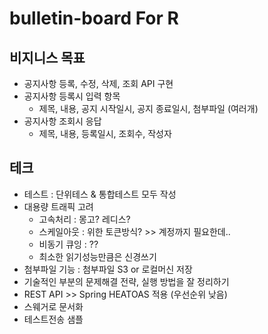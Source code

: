 # bulletin-board For R

## 비지니스 목표
- 공지사항 등록, 수정, 삭제, 조회 API 구현
- 공지사항 등록시 입력 항목
  - 제목, 내용, 공지 시작일시, 공지 종료일시, 첨부파일 (여러개) 
- 공지사항 조회시 응답
  - 제목, 내용, 등록일시, 조회수, 작성자

## 테크
- 테스트 : 단위테스 & 통합테스트 모두 작성
- 대용량 트래픽 고려
  - 고속처리 : 몽고? 레디스? 
  - 스케일아웃 : 위한 토큰방식? >> 계정까지 필요한데..
  - 비동기 큐잉 : ??
  - 최소한 읽기성능만큼은 신경쓰기
- 첨부파일 기능 : 첨부파일 S3 or 로컬머신 저장
- 기술적인 부분의 문제해결 전략, 실행 방법을 잘 정리하기
- REST API >> Spring HEATOAS 적용 (우선순위 낮음)
- 스웨거로 문서화
- 테스트전송 샘플
